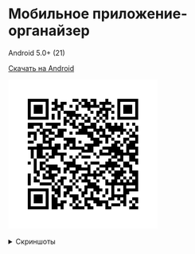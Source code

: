 # Мобильное приложение-органайзер

Android 5.0+ (21)

[Скачать на Android](https://raw.githubusercontent.com/Far4Ru/organizer-apk/main/organizer-release.apk)

![QR-код](https://github.com/Far4Ru/organizer-apk/blob/main/frame.png)

<details>
 <summary>Скриншоты</summary>

![Скриншоты](https://github.com/Far4Ru/organizer-apk/blob/main/screens.png)

</details>
